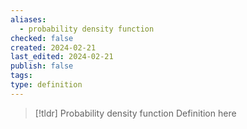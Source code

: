 ```yaml
---
aliases:
  - probability density function
checked: false
created: 2024-02-21
last_edited: 2024-02-21
publish: false
tags: 
type: definition
---
```

>[!tldr] Probability density function
>Definition here

